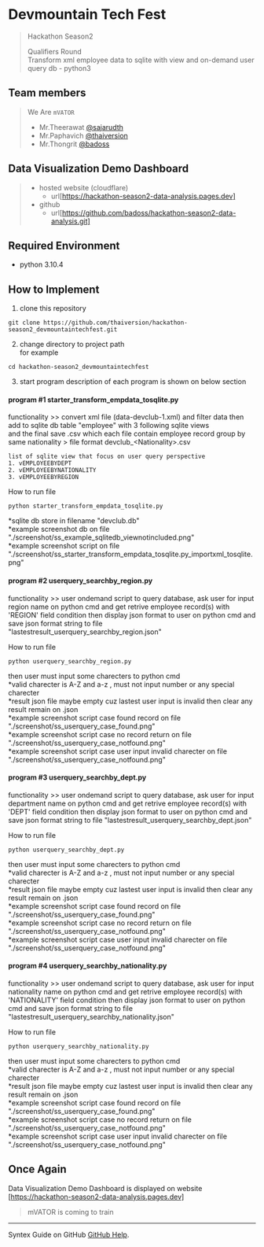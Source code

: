 # Devmountain Tech Fest
> Hackathon Season2
> 
> Qualifiers Round  
> Transform xml employee data to sqlite with view and on-demand user query db - python3

## Team members
> We Are `mVATOR`
> - Mr.Theerawat [@sajarudth](https://github.com/sajarudth)
> - Mr.Paphavich [@thaiversion](https://github.com/thaiversion)
> - Mr.Thongrit  [@badoss](https://github.com/badoss)

## Data Visualization Demo Dashboard

> - hosted website (cloudflare)
>     - url[https://hackathon-season2-data-analysis.pages.dev]
> - github
>     - url[https://github.com/badoss/hackathon-season2-data-analysis.git]


## Required Environment 
- python 3.10.4 

## How to Implement

1. clone this repository
```
git clone https://github.com/thaiversion/hackathon-season2_devmountaintechfest.git
```

2. change directory to project path  
for example
```
cd hackathon-season2_devmountaintechfest
```

3. start program
description of each program is shown on below section 


#### program #1 starter_transform_empdata_tosqlite.py
functionality >> convert xml file (data-devclub-1.xml) and filter data then add to sqlite db table "employee" with 3 following sqlite views  
and the final save .csv which each file contain employee record group by same nationality > file format devclub_\<Nationality\>.csv
```
list of sqlite view that focus on user query perspective
1. vEMPLOYEEBYDEPT
2. vEMPLOYEEBYNATIONALITY
3. vEMPLOYEEBYREGION
```  
  
  
How to run file 
```
python starter_transform_empdata_tosqlite.py
```
\*sqlite db store in filename "devclub.db"  
\*example screenshot db on file "./screenshot/ss_example_sqlitedb_viewnotincluded.png"  
\*example screenshot script on file "./screenshot/ss_starter_transform_empdata_tosqlite.py_importxml_tosqlite.png"  


#### program #2 userquery_searchby_region.py
functionality >> user ondemand script to query database, ask user for input region name on python cmd 
and get retrive employee record(s) with 'REGION' field condition then display json format to user on python cmd 
and save json format string to file "lastestresult_userquery_searchby_region.json"  
  

How to run file 
```
python userquery_searchby_region.py
```  
then user must input some charecters to python cmd  
\*valid charecter is A-Z and a-z , must not input number or any special charecter  
\*result json file maybe empty cuz lastest user input is invalid then clear any result remain on .json  
\*example screenshot script case found record on file "./screenshot/ss_userquery_case_found.png"  
\*example screenshot script case no record return on file "./screenshot/ss_userquery_case_notfound.png"  
\*example screenshot script case user input invalid charecter on file "./screenshot/ss_userquery_case_notfound.png"  


#### program #3 userquery_searchby_dept.py
functionality >> user ondemand script to query database, ask user for input department name on python cmd 
and get retrive employee record(s) with 'DEPT' field condition then display json format to user on python cmd 
and save json format string to file "lastestresult_userquery_searchby_dept.json"  
  

How to run file 
```
python userquery_searchby_dept.py
```  
then user must input some charecters to python cmd  
\*valid charecter is A-Z and a-z , must not input number or any special charecter  
\*result json file maybe empty cuz lastest user input is invalid then clear any result remain on .json  
\*example screenshot script case found record on file "./screenshot/ss_userquery_case_found.png"  
\*example screenshot script case no record return on file "./screenshot/ss_userquery_case_notfound.png"  
\*example screenshot script case user input invalid charecter on file "./screenshot/ss_userquery_case_notfound.png"  


#### program #4 userquery_searchby_nationality.py
functionality >> user ondemand script to query database, ask user for input nationality name on python cmd 
and get retrive employee record(s) with 'NATIONALITY' field condition then display json format to user on python cmd 
and save json format string to file "lastestresult_userquery_searchby_nationality.json"  
  

How to run file 
```
python userquery_searchby_nationality.py
```  
then user must input some charecters to python cmd  
\*valid charecter is A-Z and a-z , must not input number or any special charecter  
\*result json file maybe empty cuz lastest user input is invalid then clear any result remain on .json  
\*example screenshot script case found record on file "./screenshot/ss_userquery_case_found.png"  
\*example screenshot script case no record return on file "./screenshot/ss_userquery_case_notfound.png"  
\*example screenshot script case user input invalid charecter on file "./screenshot/ss_userquery_case_notfound.png"  


## Once Again
Data Visualization Demo Dashboard is displayed on website [https://hackathon-season2-data-analysis.pages.dev]

> 
> mVATOR is coming to train
---
Syntex Guide on GitHub [GitHub Help](https://help.github.com/articles/basic-writing-and-formatting-syntax/).
